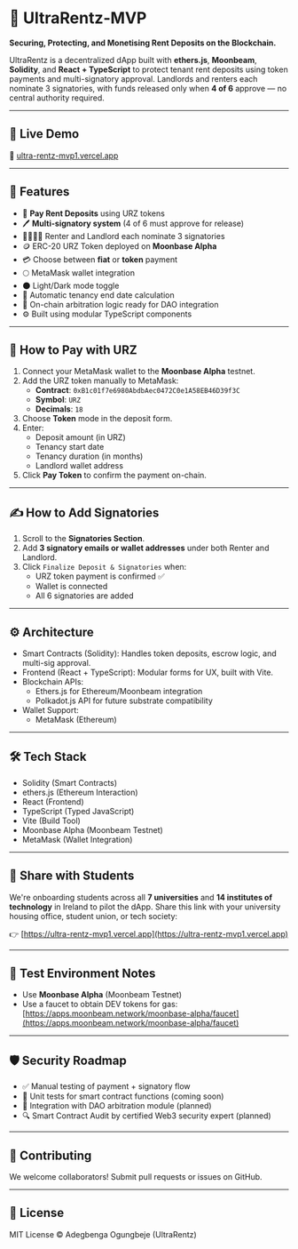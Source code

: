 # 🏡 UltraRentz-MVP

**Securing, Protecting, and Monetising Rent Deposits on the Blockchain.**

UltraRentz is a decentralized dApp built with **ethers.js**, **Moonbeam**, **Solidity**, and **React + TypeScript** to protect tenant rent deposits using token payments and multi-signatory approval. Landlords and renters each nominate 3 signatories, with funds released only when **4 of 6** approve — no central authority required.

---

## 🚀 Live Demo

🔗 [ultra-rentz-mvp1.vercel.app](https://ultra-rentz-mvp1.vercel.app)

---

## 🧠 Features

- 🧾 **Pay Rent Deposits** using URZ tokens  
- 🖊️ **Multi-signatory system** (4 of 6 must approve for release)  
- 🧍‍♂️🧍‍♀️ Renter and Landlord each nominate 3 signatories  
- 🪙 ERC-20 URZ Token deployed on **Moonbase Alpha**  
- 💳 Choose between **fiat** or **token** payment  
- 🌕 MetaMask wallet integration  
- 🌑 Light/Dark mode toggle  
- 📅 Automatic tenancy end date calculation  
- 🧠 On-chain arbitration logic ready for DAO integration  
- ⚙️ Built using modular TypeScript components

---

## 💸 How to Pay with URZ

1. Connect your MetaMask wallet to the **Moonbase Alpha** testnet.
2. Add the URZ token manually to MetaMask:
   - **Contract**: `0xB1c01f7e6980AbdbAec0472C0e1A58EB46D39f3C`
   - **Symbol**: `URZ`
   - **Decimals**: `18`
3. Choose **Token** mode in the deposit form.
4. Enter:
   - Deposit amount (in URZ)
   - Tenancy start date
   - Tenancy duration (in months)
   - Landlord wallet address
5. Click **Pay Token** to confirm the payment on-chain.

---

## ✍️ How to Add Signatories

1. Scroll to the **Signatories Section**.
2. Add **3 signatory emails or wallet addresses** under both Renter and Landlord.
3. Click `Finalize Deposit & Signatories` when:
   - URZ token payment is confirmed ✅
   - Wallet is connected
   - All 6 signatories are added

---

## ⚙️ Architecture

- Smart Contracts (Solidity): Handles token deposits, escrow logic, and multi-sig approval.
- Frontend (React + TypeScript): Modular forms for UX, built with Vite.
- Blockchain APIs:
  - Ethers.js for Ethereum/Moonbeam integration
  - Polkadot.js API for future substrate compatibility
- Wallet Support:
  - MetaMask (Ethereum)
  

---

## 🛠️ Tech Stack

- Solidity (Smart Contracts)
- ethers.js (Ethereum Interaction)
- React (Frontend)
- TypeScript (Typed JavaScript)
- Vite (Build Tool)
- Moonbase Alpha (Moonbeam Testnet)
- MetaMask (Wallet Integration)


---

## 📢 Share with Students

We're onboarding students across all **7 universities** and **14 institutes of technology** in Ireland to pilot the dApp. Share this link with your university housing office, student union, or tech society:

👉 [https://ultra-rentz-mvp1.vercel.app](https://ultra-rentz-mvp1.vercel.app)

---

## 🧪 Test Environment Notes

- Use **Moonbase Alpha** (Moonbeam Testnet)
- Use a faucet to obtain DEV tokens for gas: [https://apps.moonbeam.network/moonbase-alpha/faucet](https://apps.moonbeam.network/moonbase-alpha/faucet)

---

## 🛡️ Security Roadmap

- ✅ Manual testing of payment + signatory flow
- 🧪 Unit tests for smart contract functions (coming soon)
- 🔐 Integration with DAO arbitration module (planned)
- 🔍 Smart Contract Audit by certified Web3 security expert (planned)

---

## 👥 Contributing

We welcome collaborators! Submit pull requests or issues on GitHub.

---

## 📝 License

MIT License © Adegbenga Ogungbeje (UltraRentz)
